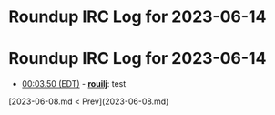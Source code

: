 # Roundup IRC Log for 2023-06-14 #
# Roundup IRC Log for 2023-06-14
* <a href="#00:03.50" id="00:03.50">00:03.50 (EDT)</a> - __[rouilj](https://github.com/rouilj)__: test

<div class="inpage-footer">
[2023-06-08.md < Prev](2023-06-08.md)
</div>

